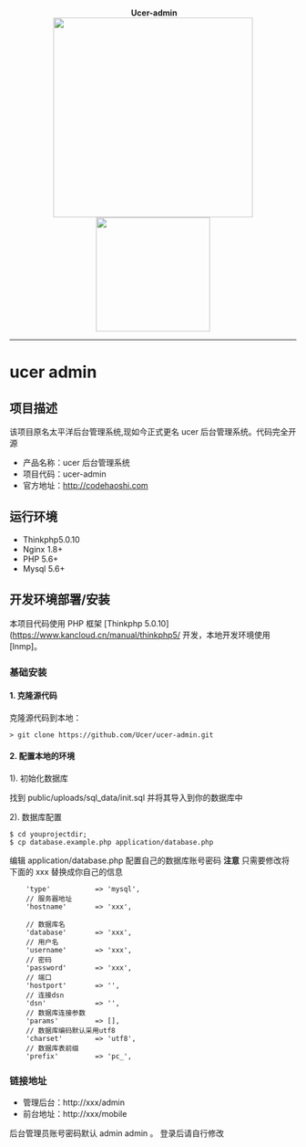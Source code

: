<p align="center">
  <br>
  <b>Ucer-admin</b>
  <br>
  <a href="https://www.codehaoshi.com">
    <img src="https://yousails.com/banners/brand.png" width=350>
  </a>
  
  <br>
  <a href="https://www.codehaoshi.com">
    <img src="http://ww1.sinaimg.cn/large/6d86d850gw1fao8va0fv0j208y0aw74v.jpg" width=200>
  </a>
</p>

---

# ucer admin

## 项目描述
该项目原名太平洋后台管理系统,现如今正式更名 ucer 后台管理系统。代码完全开源

* 产品名称：ucer 后台管理系统
* 项目代码：ucer-admin
* 官方地址：http://codehaoshi.com


## 运行环境

- Thinkphp5.0.10
- Nginx 1.8+
- PHP 5.6+
- Mysql 5.6+

## 开发环境部署/安装

本项目代码使用 PHP 框架 [Thinkphp 5.0.10](https://www.kancloud.cn/manual/thinkphp5/ 开发，本地开发环境使用 [lnmp]。

### 基础安装

#### 1. 克隆源代码

克隆源代码到本地：

    > git clone https://github.com/Ucer/ucer-admin.git

#### 2. 配置本地的环境
1). 初始化数据库

 找到 public/uploads/sql_data/init.sql 并将其导入到你的数据库中

2). 数据库配置
```
$ cd youprojectdir;
$ cp database.example.php application/database.php
```

编辑 application/database.php 配置自己的数据库账号密码
**注意** 只需要修改将下面的 xxx 替换成你自己的信息
```shell
    'type'           => 'mysql',
    // 服务器地址
    'hostname'       => 'xxx',

    // 数据库名
    'database'       => 'xxx',
    // 用户名
    'username'       => 'xxx',
    // 密码
    'password'       => 'xxx',
    // 端口
    'hostport'       => '',
    // 连接dsn
    'dsn'            => '',
    // 数据库连接参数
    'params'         => [],
    // 数据库编码默认采用utf8
    'charset'        => 'utf8',
    // 数据库表前缀
    'prefix'         => 'pc_',
```


### 链接地址

* 管理后台：http://xxx/admin
* 前台地址：http://xxx/mobile

后台管理员账号密码默认 admin admin 。 登录后请自行修改

